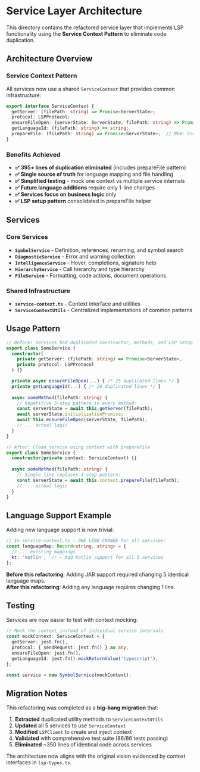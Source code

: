 # Service Layer Architecture

This directory contains the refactored service layer that implements LSP functionality using the **Service Context Pattern** to eliminate code duplication.

## Architecture Overview

### Service Context Pattern

All services now use a shared `ServiceContext` that provides common infrastructure:

```typescript
export interface ServiceContext {
  getServer: (filePath: string) => Promise<ServerState>;
  protocol: LSPProtocol;
  ensureFileOpen: (serverState: ServerState, filePath: string) => Promise<void>;
  getLanguageId: (filePath: string) => string;
  prepareFile: (filePath: string) => Promise<ServerState>;  // NEW: Consolidates LSP setup
}
```

### Benefits Achieved

- **✅ 395+ lines of duplication eliminated** (includes prepareFile pattern)
- **✅ Single source of truth** for language mapping and file handling  
- **✅ Simplified testing** - mock one context vs multiple service internals
- **✅ Future language additions** require only 1-line changes
- **✅ Services focus on business logic** only
- **✅ LSP setup pattern** consolidated in prepareFile helper

## Services

### Core Services

- **`SymbolService`** - Definition, references, renaming, and symbol search
- **`DiagnosticService`** - Error and warning collection  
- **`IntelligenceService`** - Hover, completions, signature help
- **`HierarchyService`** - Call hierarchy and type hierarchy
- **`FileService`** - Formatting, code actions, document operations

### Shared Infrastructure

- **`service-context.ts`** - Context interface and utilities
- **`ServiceContextUtils`** - Centralized implementations of common patterns

## Usage Pattern

```typescript
// Before: Services had duplicated constructor, methods, and LSP setup
export class SomeService {
  constructor(
    private getServer: (filePath: string) => Promise<ServerState>,
    private protocol: LSPProtocol
  ) {}

  private async ensureFileOpen(...) { /* 25 duplicated lines */ }
  private getLanguageId(...) { /* 20 duplicated lines */ }
  
  async someMethod(filePath: string) {
    // Repetitive 3-step pattern in every method:
    const serverState = await this.getServer(filePath);
    await serverState.initializationPromise;
    await this.ensureFileOpen(serverState, filePath);
    // ... actual logic
  }
}

// After: Clean service using context with prepareFile
export class SomeService {
  constructor(private context: ServiceContext) {}
  
  async someMethod(filePath: string) {
    // Single line replaces 3-step pattern:
    const serverState = await this.context.prepareFile(filePath);
    // ... actual logic
  }
}
```

## Language Support Example

Adding new language support is now trivial:

```typescript
// In service-context.ts - ONE LINE CHANGE for all services:
const languageMap: Record<string, string> = {
  // ... existing mappings
  kt: 'kotlin',  // ← Add Kotlin support for all 5 services
};
```

**Before this refactoring**: Adding JAR support required changing 5 identical language maps.  
**After this refactoring**: Adding any language requires changing 1 line.

## Testing

Services are now easier to test with context mocking:

```typescript
// Mock the context instead of individual service internals
const mockContext: ServiceContext = {
  getServer: jest.fn(),
  protocol: { sendRequest: jest.fn() } as any,
  ensureFileOpen: jest.fn(),
  getLanguageId: jest.fn().mockReturnValue('typescript'),
};

const service = new SymbolService(mockContext);
```

## Migration Notes

This refactoring was completed as a **big-bang migration** that:

1. **Extracted** duplicated utility methods to `ServiceContextUtils`
2. **Updated** all 5 services to use `ServiceContext` 
3. **Modified** `LSPClient` to create and inject context
4. **Validated** with comprehensive test suite (86/86 tests passing)
5. **Eliminated** ~350 lines of identical code across services

The architecture now aligns with the original vision evidenced by context interfaces in `lsp-types.ts`.
